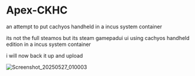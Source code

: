 # Apex-CKHC
an attempt to put cachyos handheld in a incus system container

its not the full steamos but its steam gamepadui ui using cachyos handheld edition in a incus system container

i will now back it up and upload 

![Screenshot_20250527_010003](https://github.com/user-attachments/assets/6dab46bd-9bf2-4c36-9e6b-2754582fc580)
